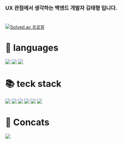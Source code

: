 ### UX 관점에서 생각하는 백엔드 개발자 김태형 입니다.
#
[![Solved.ac
프로필](http://mazassumnida.wtf/api/v2/generate_badge?boj=kkkxx_00)](https://solved.ac/kkkxx_00)

# 📒 languages
<a></a>
<img src="https://img.shields.io/badge/java-007396?style=for-the-badge&logo=java&logoColor=white" />
<img src="https://img.shields.io/badge/python-3776AB?style=for-the-badge&logo=python&logoColor=white" />
<img src="https://img.shields.io/badge/javascript-F7DF1E?style=for-the-badge&logo=javascript&logoColor=black" />

# 📚 teck stack
<a></a>
<img src="https://img.shields.io/badge/spring boot-6DB33F.svg?style=for-the-badge&logo=spring boot&logoColor=white" />
<img src="https://img.shields.io/badge/spring data jpa-6DB33F.svg?style=for-the-badge&logo=spring security&logoColor=white" />
<img src="https://img.shields.io/badge/spring security-6DB33F.svg?style=for-the-badge&logo=spring security&logoColor=white" />
<img src="https://img.shields.io/badge/mysql-4479A1.svg?style=for-the-badge&logo=mysql&logoColor=white" />
<img src="https://img.shields.io/badge/gradle-02303A?style=for-the-badge&logo=gradle&logoColor=white" />
<img src="https://img.shields.io/badge/IntelliJIDEA-000000.svg?style=for-the-badge&logo=intellij-idea&logoColor=white" />

# 📧 Concats
<a><img src="https://img.shields.io/badge/gmail-EA4335?style=for-the-badge&logo=gmail&logoColor=white"></a>

<!--
**kingjaewon2000/kingjaewon2000** is a ✨ _special_ ✨ repository because its `README.md` (this file) appears on your GitHub profile.

Here are some ideas to get you started:

- 🔭 I’m currently working on ...
- 🌱 I’m currently learning ...
- 👯 I’m looking to collaborate on ...
- 🤔 I’m looking for help with ...
- 💬 Ask me about ...
- 📫 How to reach me: ...
- 😄 Pronouns: ...
- ⚡ Fun fact: ...
-->
